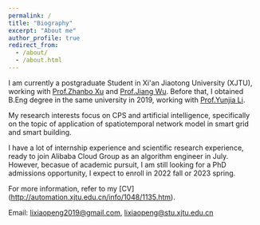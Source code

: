 ```yaml
---
permalink: /
title: "Biography"
excerpt: "About me"
author_profile: true
redirect_from: 
  - /about/
  - /about.html
---
```


I am currently a postgraduate Student in Xi'an Jiaotong University (XJTU), working with [Prof.Zhanbo Xu](http://automation.xjtu.edu.cn/info/1048/1135.htm)  and [Prof.Jiang Wu](https://gr.xjtu.edu.cn/web/jiangwu/home). Before that, I obtained  B.Eng degree in  the same university in 2019, working with [Prof.Yunjia Li](http://gr.xjtu.edu.cn/web/liyunjia).

My research interests focus on CPS and artificial intelligence, specifically on the topic of application of spatiotemporal network model in smart grid and smart building.

I have a lot of internship experience and scientific research experience, ready to join Alibaba Cloud Group as an algorithm engineer in July. However, becasue of academic pursuit, I am still looking for a PhD admissions opportunity, I expect  to enroll in 2022  fall or 2023 spring.

For more information, refer to my  [CV] (http://automation.xjtu.edu.cn/info/1048/1135.htm).

Email: lixiaopeng2019@gmail.com, lixiaopeng@stu.xjtu.edu.cn
